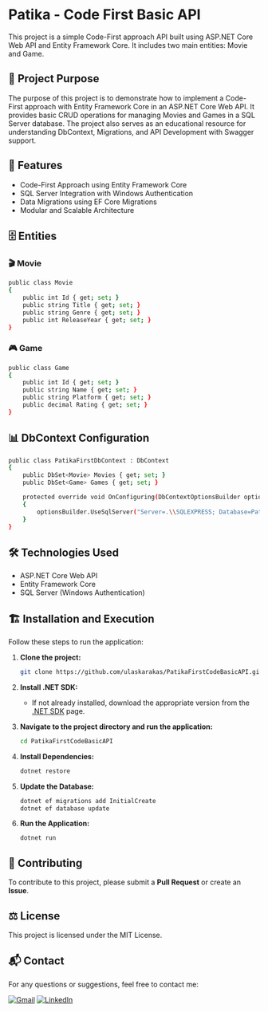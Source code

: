 # Patika - Code First Basic API
This project is a simple Code-First approach API built using ASP.NET Core Web API and Entity Framework Core. It includes two main entities: Movie and Game.

## 🚀 Project Purpose
The purpose of this project is to demonstrate how to implement a Code-First approach with Entity Framework Core in an ASP.NET Core Web API. It provides basic CRUD operations for managing Movies and Games in a SQL Server database. The project also serves as an educational resource for understanding DbContext, Migrations, and API Development with Swagger support.

## 🎯 Features
- Code-First Approach using Entity Framework Core
- SQL Server Integration with Windows Authentication
- Data Migrations using EF Core Migrations
- Modular and Scalable Architecture

## 🗄️ Entities
### 🎬 Movie
```bash
public class Movie
{
    public int Id { get; set; }
    public string Title { get; set; }
    public string Genre { get; set; }
    public int ReleaseYear { get; set; }
}
```
### 🎮 Game
```bash
public class Game
{
    public int Id { get; set; }
    public string Name { get; set; }
    public string Platform { get; set; }
    public decimal Rating { get; set; }
}
```

## 📊 DbContext Configuration
```bash
public class PatikaFirstDbContext : DbContext
{
    public DbSet<Movie> Movies { get; set; }
    public DbSet<Game> Games { get; set; }

    protected override void OnConfiguring(DbContextOptionsBuilder optionsBuilder)
    {
        optionsBuilder.UseSqlServer("Server=.\\SQLEXPRESS; Database=PatikaCodeFirstDb1; Trusted_Connection=true; TrustServerCertificate=True");
    }
}
```

## 🛠️ Technologies Used
- ASP.NET Core Web API
- Entity Framework Core
- SQL Server (Windows Authentication)

## 🏗️ Installation and Execution

Follow these steps to run the application:

1. **Clone the project:**
   ```bash
   git clone https://github.com/ulaskarakas/PatikaFirstCodeBasicAPI.git
   ```
2. **Install .NET SDK:**
   - If not already installed, download the appropriate version from the [.NET SDK](https://dotnet.microsoft.com/download) page.

3. **Navigate to the project directory and run the application:**
   ```bash
   cd PatikaFirstCodeBasicAPI
   ```
4. **Install Dependencies:**
   ```bash
   dotnet restore
   ```
5. **Update the Database:**
   ```bash
   dotnet ef migrations add InitialCreate
   dotnet ef database update
   ```
6. **Run the Application:**
   ```bash
   dotnet run
   ```

## 🤝 Contributing
To contribute to this project, please submit a **Pull Request** or create an **Issue**.

## ⚖️ License
This project is licensed under the MIT License.

## 📬 Contact
For any questions or suggestions, feel free to contact me:

[![Gmail](https://ziadoua.github.io/m3-Markdown-Badges/badges/Gmail/gmail1.svg)](mailto:ulaskarakas95@gmail.com)
[![LinkedIn](https://ziadoua.github.io/m3-Markdown-Badges/badges/LinkedIn/linkedin1.svg)](https://www.linkedin.com/in/ulas-karakas/)
